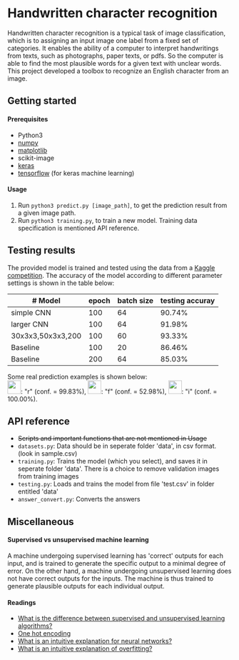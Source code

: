 # Handwritten character recognition

Handwritten character recognition is a typical task of image classification, which is to assigning an input image one label from a fixed set of categories. It enables the ability of a computer to interpret handwritings from texts, such as photographs, paper texts, or pdfs. So the computer is able to find the most plausible words for a given text with unclear words. This project developed a toolbox to recognize an English character from an image.

## Getting started

#### Prerequisites
+ Python3
+ [numpy](http://www.numpy.org/)
+ [matplotlib](http://matplotlib.org/)
+ scikit-image
+ [keras](http://machinelearningmastery.com/handwritten-digit-recognition-using-convolutional-neural-networks-python-keras/)
+ [tensorflow](https://www.tensorflow.org/) (for keras machine learning)

#### Usage
1. Run `python3 predict.py [image_path]`, to get the prediction result from a given image path.
2. Run `python3 training.py`, to train a new model. Training data specification is mentioned API reference.

## Testing results

The provided model is trained and tested using the data from a [Kaggle competition](https://inclass.kaggle.com/c/cs5339-prediction-competition). The accuracy of the model according to different parameter settings is shown in the table below:

| # Model | epoch | batch size | testing accuray |
| ------- | ----- | ---------- | --------------- |
| simple CNN | 100 | 64 | 90.74% |
| larger CNN | 100 | 64 | 91.98% |
| 30x3x3,50x3x3,200| 100 | 60 | 93.33% |
| Baseline | 100 | 20 | 86.46% |
| Baseline | 200 | 64 | 85.03% |

Some real prediction examples is shown below:  
<img src="https://github.com/li-s/Handwriting-recognition/blob/master/data/show_image0.jpg" height="30">: "r" (conf. = 99.83%),
<img src="https://github.com/li-s/Handwriting-recognition/blob/master/data/show_image1.jpg" height="30">: "f" (conf. = 52.98%),
<img src="https://github.com/li-s/Handwriting-recognition/blob/master/data/show_image2.jpg" height="30">: "i" (conf. = 100.00%).

## API reference

+ ~~Scripts and important functions that are not mentioned in Usage~~
+ `datasets.py`: Data should be in seperate folder 'data', in csv format. (look in sample.csv)
+ `training.py`: Trains the model (which you select), and saves it in seperate folder 'data'. There is a choice to remove validation images from training images
+ `testing.py`: Loads and trains the model from file 'test.csv' in folder entitled 'data'
+ `answer_convert.py`: Converts the answers

## Miscellaneous

#### Supervised vs unsupervised machine learning
A machine undergoing supervised learning has 'correct' outputs for each input, and is trained to generate the specific output to a minimal degree of error.
On the other hand, a machine undergoing unsupervised learning does not have correct outputs for the inputs. The machine is thus trained to generate plausible outputs for each individual output.

#### Readings
+ [What is the difference between supervised and unsupervised learning algorithms?](https://www.quora.com/What-is-the-difference-between-supervised-and-unsupervised-learning-algorithms)
+ [One hot encoding](https://www.quora.com/What-is-one-hot-encoding-and-when-is-it-used-in-data-science)
+ [What is an intuitive explanation for neural networks?](https://www.quora.com/What-is-an-intuitive-explanation-for-neural-networks)
+ [What is an intuitive explanation of overfitting?](https://www.quora.com/What-is-an-intuitive-explanation-of-overfitting)
